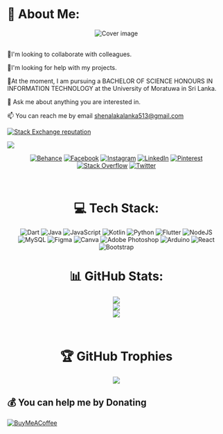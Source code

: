 


# **💫 About Me:**
<div align="center" style="text-align:center;">
 <img alt="Cover image" src="https://media.tenor.com/rCaIUO0MP-EAAAAC/mario-pixel-art.gif">
 </div>

 </br>

👯I'm looking to collaborate with colleagues.

🤝I'm looking for help with my projects.

🌱At the moment, I am pursuing a BACHELOR OF SCIENCE HONOURS IN INFORMATION TECHNOLOGY at the University of Moratuwa in Sri Lanka.

💬 Ask me about anything you are interested in.

📫 You can reach me by email [shenalakalanka513@gmail.com](mailto:shenalakalanka513@gmail.com)



<a href="https://stackoverflow.com/users/18323659/">
    <img alt="Stack Exchange reputation" src="https://img.shields.io/stackexchange/stackoverflow/r/18323659?color=orange&label=reputation&logo=stackoverflow">
  </a>

  ![](https://komarev.com/ghpvc/?username=Akalanka-00)

<!-- <br/>

  # 🌐 Socials: -->
<div style="text-align:center;" align="center">
 
  [![Behance](https://img.shields.io/badge/Behance-1769ff?logo=behance&logoColor=white)](https://behance.net/shenalakalanka) [![Facebook](https://img.shields.io/badge/Facebook-%231877F2.svg?logo=Facebook&logoColor=white)](https://www.facebook.com/profile.php?id=100010203702185) [![Instagram](https://img.shields.io/badge/Instagram-%23E4405F.svg?logo=Instagram&logoColor=white)](https://instagram.com/shenal_akalanka_01) [![LinkedIn](https://img.shields.io/badge/LinkedIn-%230077B5.svg?logo=linkedin&logoColor=white)](https://linkedin.com/in/shenalakalanka) [![Pinterest](https://img.shields.io/badge/Pinterest-%23E60023.svg?logo=Pinterest&logoColor=white)](https://pinterest.com/ShenalAkalanka)   [![Stack Overflow](https://img.shields.io/badge/-Stackoverflow-FE7A16?logo=stack-overflow&logoColor=white)](https://stackoverflow.com/users/18323659) [![Twitter](https://img.shields.io/badge/Twitter-%231DA1F2.svg?logo=Twitter&logoColor=white)](https://twitter.com/shenalakalanka) 

<br/>

  # 💻 Tech Stack:

   ![Dart](https://img.shields.io/badge/dart-%230175C2.svg?style=for-the-badge&logo=dart&logoColor=white) ![Java](https://img.shields.io/badge/java-%23ED8B00.svg?style=for-the-badge&logo=java&logoColor=white) ![JavaScript](https://img.shields.io/badge/javascript-%23323330.svg?style=for-the-badge&logo=javascript&logoColor=%23F7DF1E) ![Kotlin](https://img.shields.io/badge/kotlin-%230095D5.svg?style=for-the-badge&logo=kotlin&logoColor=white)  ![Python](https://img.shields.io/badge/python-3670A0?style=for-the-badge&logo=python&logoColor=ffdd54) 
   ![Flutter](https://img.shields.io/badge/Flutter-%2302569B.svg?style=for-the-badge&logo=Flutter&logoColor=white) ![NodeJS](https://img.shields.io/badge/node.js-6DA55F?style=for-the-badge&logo=node.js&logoColor=white) ![MySQL](https://img.shields.io/badge/mysql-%2300f.svg?style=for-the-badge&logo=mysql&logoColor=white) 	![Figma](https://img.shields.io/badge/figma-%23F24E1E.svg?style=for-the-badge&logo=figma&logoColor=white) ![Canva](https://img.shields.io/badge/Canva-%2300C4CC.svg?style=for-the-badge&logo=Canva&logoColor=white) ![Adobe Photoshop](https://img.shields.io/badge/adobephotoshop-%2331A8FF.svg?style=for-the-badge&logo=adobephotoshop&logoColor=white) ![Arduino](https://img.shields.io/badge/-Arduino-00979D?style=for-the-badge&logo=Arduino&logoColor=white) 
![React](https://img.shields.io/badge/react-%2320232a.svg?style=for-the-badge&logo=react&logoColor=%2361DAFB)
![Bootstrap](https://img.shields.io/badge/bootstrap-%23563D7C.svg?style=for-the-badge&logo=bootstrap&logoColor=white) 


# 📊 GitHub Stats:
![](https://github-readme-stats.vercel.app/api?username=Akalanka-00&theme=vue-dark&hide_border=false&include_all_commits=true&count_private=true)<br/>
![](https://github-readme-streak-stats.herokuapp.com/?user=Akalanka-00&theme=vue-dark&hide_border=false)<br/>
![](https://github-readme-stats.vercel.app/api/top-langs/?username=Akalanka-00&theme=vue-dark&hide_border=false&include_all_commits=true&count_private=true&layout=compact)

<br/>

# 🏆 GitHub Trophies
![](https://github-profile-trophy.vercel.app/?username=Akalanka-00&theme=juicyfresh&no-frame=false&no-bg=false&margin-w=4)

 </div>

  ## 💰 You can help me by Donating
  [![BuyMeACoffee](https://img.shields.io/badge/Buy%20Me%20a%20Coffee-ffdd00?style=for-the-badge&logo=buy-me-a-coffee&logoColor=black)](https://www.buymeacoffee.com/shenalakalanka) 
